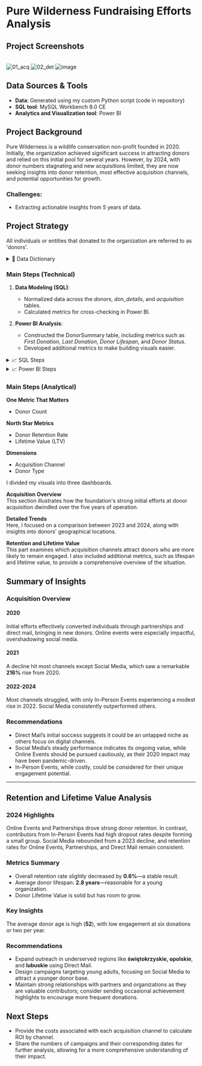 # Pure Wilderness Fundraising Efforts Analysis

## Project Screenshots

<br>![01_acq](https://github.com/user-attachments/assets/4c0da2ca-7c86-4bb2-b3a3-6c2682bd4ee3)
![02_det](https://github.com/user-attachments/assets/764cd988-5286-47f9-9c51-089be06c902c)
![image](https://github.com/user-attachments/assets/9bd75280-5989-4a57-ac41-eeb07caaaf1c)

## Data Sources & Tools
- **Data**: Generated using my custom Python script (code in repository)
- **SQL tool**: MySQL Workbench 8.0 CE
- **Analytics and Visualization tool**: Power BI

## Project Background
Pure Wilderness is a wildlife conservation non-profit founded in 2020. Initially, the organization achieved significant success in attracting donors and relied on this initial pool for several years. However, by 2024, with donor numbers stagnating and new acquisitions limited, they are now seeking insights into donor retention, most effective acquisition channels, and potential opportunities for growth.

### Challenges:
- Extracting actionable insights from 5 years of data.

## Project Strategy
All individuals or entities that donated to the organization are referred to as 'donors'.

<details>
  <summary>📖 Data Dictionary</summary><br>

- **donor_id**: Unique ID  
- **donor_type**: Individual or Organization  
- **donation_dates**: Comma-separated donation dates  
- **donation_amounts**: Comma-separated donation amounts  
- **acquisition channel**: Source channel (Direct Mail, Online Event, etc.)  
- **age, gender, location**: Donor demographics  
</details>

### Main Steps (Technical)

1. **Data Modeling (SQL)**:
   - Normalized data across the *donors*, *don_details*, and *acquisition* tables.
   - Calculated metrics for cross-checking in Power BI.

2. **Power BI Analysis**:
   - Constructed the DonorSummary table, including metrics such as *First Donation*, *Last Donation*, *Donor Lifespan*, and *Donor Status*.
   - Developed additional metrics to make building visuals easier.

<details>
  <summary>📈 SQL Steps</summary>

#### Input Data (01_input.sql)
I created a **donors** table and inserted data into that table. Due to MySQL Workbench quirks, I had to import all fields except donor_id as varchars.

#### Modeling Data (02_modeling_data.sql)
I created a **don_details** table, separating donation_dates and donation_amounts into individual records. I assigned a donation ID (a unique identifier for each donation) and a donation number (an increasing integer identifying a donation within a single user scope). The code includes CASE statements to fix date formats. Since the donation_date field contains a varying number of dates (from 1 to 10), they were handled differently by Excel. Initially, all dates were in the format YYYY-MM-DD. After opening the file in Excel, single dates were automatically recognized as dates and converted into a format aligning with my Windows settings (MM.DD.YYYY), while strings of dates separated by commas remained intact. After separating all dates, the differences in formats caused issues when interpreting them in MySQL Workbench.

#### Dropping and Renaming Tables (03_dropping_and_renaming.sql)
I dropped the two columns containing donation information from the donors table and renamed the tables to reflect their contents.

#### Donor Retention Rate (04_donor_retention_rate.sql)
I calculated a donor retention rate to compare with Power BI calculations to verify their accuracy.

#### Acquisition Data (05_acquisition.sql)
I created a new table, **acquisition**, to show counts and percentage changes of donors, broken down by channels.

#### Yearly Difference Calculation (06_avg_perc_diff.sql)
Finally, I calculated the year-by-year difference in new donor counts, again to compare with Power BI metrics later.

![06_sql](https://github.com/user-attachments/assets/f2feeac6-9835-4386-ba63-a74153490a83)

</details>

<details>
  <summary>📈 Power BI Steps</summary>    

  <br>I imported the data into Power BI and created additional metrics, tables, and visuals. Below are some selected examples of important calculations; not all metrics or code pieces are described.

- **Donor Summary Table**  
  The date of the first donation was crucial for comparing against acquisition channels to assess performance. I created the DonorSummary table to extract the first donation date along with acquisition channel information, which was essential to understanding how each donor was acquired.

```plaintext
DonorSummary = 
SUMMARIZE(
    'donations',
    'donations'[donor_id],
    "First_Donation", MIN('donations'[donation_date]),
    "Last_Donation", MAX('donations'[donation_date]),
    "Donation_Count", MAX('donations'[donation_number])
)
```

- **Donor Status Calculation**  
  The Donor_Status was based on whether a donor made a donation in the last 365 days; if not, they were considered churned.

```plaintext
Donor_Status = IF(ROUND(DATEDIFF(DonorSummary[Last_Donation], DATE(2024,12,31), DAY),0) > 365, "Churned", "Active")
```

- **Donor Lifespan in Years**  
  DonorLifespanInYears was calculated using both active and churned donor data. The logic is that if a customer is active, the formula calculates their lifespan as years passed since the first donation to the end of 2024. If churned, the lifespan is the difference between the first and last donation.

```plaintext
DonorLifespanInYears = IF(DonorSummary[Donor_Status] = "Active", 
    DATEDIFF(DonorSummary[First_Donation], DATE(2024,12,31), YEAR), 
    DATEDIFF(DonorSummary[First_Donation], DonorSummary[Last_Donation], YEAR))
```

- **Donation Frequency in Days**  
  DonationFrequencyInDays is a calculated column showing the average number of days between each donation for each donor.

```plaintext
DonationFrequencyInDays = ROUND(DATEDIFF(DonorSummary[First_Donation], DonorSummary[Last_Donation], DAY) / DonorSummary[Donation_Count], 0)
```

![donorsummary_powerbi](https://github.com/user-attachments/assets/c5fe4268-76d5-4ca2-ae13-3589af7c9d58)

</details>

### Main Steps (Analytical)   

**One Metric That Matters**  
- Donor Count  

**North Star Metrics**  
- Donor Retention Rate  
- Lifetime Value (LTV)  

**Dimensions**  
- Acquisition Channel  
- Donor Type  

I divided my visuals into three dashboards.

**Acquisition Overview**  
This section illustrates how the foundation's strong initial efforts at donor acquisition dwindled over the five years of operation.

**Detailed Trends**  
Here, I focused on a comparison between 2023 and 2024, along with insights into donors' geographical locations.

**Retention and Lifetime Value**  
This part examines which acquisition channels attract donors who are more likely to remain engaged. I also included additional metrics, such as lifespan and lifetime value, to provide a comprehensive overview of the situation.

## Summary of Insights

### Acquisition Overview

#### 2020
Initial efforts effectively converted individuals through partnerships and direct mail, bringing in new donors. Online events were especially impactful, overshadowing social media.

#### 2021
A decline hit most channels except Social Media, which saw a remarkable **216%** rise from 2020.

#### 2022-2024
Most channels struggled, with only In-Person Events experiencing a modest rise in 2022. Social Media consistently outperformed others.

### Recommendations
- Direct Mail’s initial success suggests it could be an untapped niche as others focus on digital channels. 
- Social Media’s steady performance indicates its ongoing value, while Online Events should be pursued cautiously, as their 2020 impact may have been pandemic-driven.
- In-Person Events, while costly, could be considered for their unique engagement potential.

---

## Retention and Lifetime Value Analysis

### 2024 Highlights
Online Events and Partnerships drove strong donor retention. In contrast, contributors from In-Person Events had high dropout rates despite forming a small group. Social Media rebounded from a 2023 decline, and retention rates for Online Events, Partnerships, and Direct Mail remain consistent.

### Metrics Summary
- Overall retention rate slightly decreased by **0.6%**—a stable result.
- Average donor lifespan: **2.8 years**—reasonable for a young organization.
- Donor Lifetime Value is solid but has room to grow.

### Key Insights
The average donor age is high (**52**), with low engagement at six donations or two per year.

### Recommendations
- Expand outreach in underserved regions like **świętokrzyskie, opolskie**, and **lubuskie** using Direct Mail.
- Design campaigns targeting young adults, focusing on Social Media to attract a younger donor base.
- Maintain strong relationships with partners and organizations as they are valuable contributors; consider sending occasional achievement highlights to encourage more frequent donations.

## Next Steps

- Provide the costs associated with each acquisition channel to calculate ROI by channel.
- Share the numbers of campaigns and their corresponding dates for further analysis, allowing for a more comprehensive understanding of their impact.

